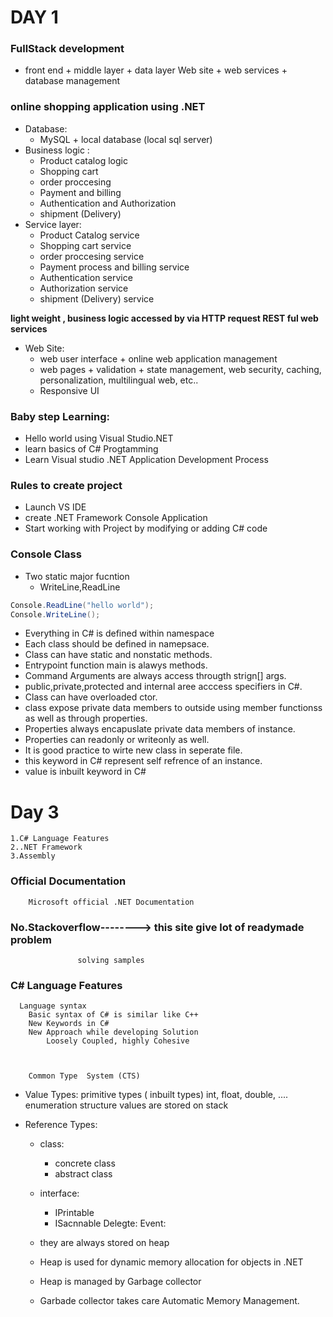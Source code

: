 # DAY 1




### FullStack development 
  - front end + middle layer + data layer
    Web site + web services + database management

### online shopping application using .NET
 -  Database:   
     - MySQL + local database (local sql server) 
 - Business logic :
    - Product catalog logic
    - Shopping cart 
    - order proccesing
    - Payment and billing 
    - Authentication and Authorization 
    - shipment (Delivery)
- Service layer:
    - Product Catalog service
    - Shopping cart service
    - order proccesing service
    - Payment process and billing  service
    - Authentication service 
    - Authorization service
    - shipment (Delivery) service

**light weight , business logic accessed by via HTTP request REST ful web services**

- Web Site:
    - web user interface + online web application management
    - web pages + validation  + state management, web security, caching, personalization, multilingual web, etc..
    - Responsive UI

### Baby step Learning:
- Hello world using Visual Studio.NET
- learn basics of C# Progtamming
- Learn Visual studio .NET Application Development Process

### Rules to create project
- Launch VS IDE
- create .NET Framework Console Application
- Start working with Project by modifying or adding C# code 
 

### Console Class
- Two static major fucntion 
    - WriteLine,ReadLine
```cs
Console.ReadLine("hello world");
Console.WriteLine();
```

- Everything in C# is defined within  namespace 
- Each class should be defined in namepsace.
- Class can have static and nonstatic methods.
- Entrypoint function main is alawys methods.
- Command Arguments are always access througth strign[] args.
- public,private,protected and internal aree acccess specifiers in C#.
- Class can have overloaded ctor.
- class expose private data members to outside using member functionss as well as through properties.
- Properties always encapuslate private data members of instance.
- Properties can readonly or writeonly  as well.
-  It is good practice to wirte new class in seperate file.
- this keyword in C# represent self refrence of an instance.
- value is inbuilt keyword in C#



# Day 3

	1.C# Language Features
	2..NET Framework
	3.Assembly


### Official Documentation
		Microsoft official .NET Documentation

### No.Stackoverflow--------> this site give lot of readymade problem
			       solving samples
	

### C# Language Features

	  Language syntax
		Basic syntax of C# is similar like C++
		New Keywords in C#
		New Approach while developing Solution
			Loosely Coupled, highly Cohesive 
				


		Common Type  System (CTS)


- Value Types:
				primitive types ( inbuilt types)
				int, float, double, ....
				enumeration
				structure
				values are stored on stack


- Reference Types:
	- class:
        - concrete class
        - abstract class
	- interface:
        - IPrintable
        - ISacnnable
				Delegte:
				Event:
				
   - they are always stored on heap
   - Heap  is used for dynamic memory allocation for objects in .NET
   - Heap is managed by Garbage collector
   - Garbade collector takes care Automatic Memory Management. 